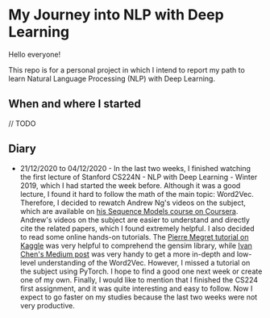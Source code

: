 # My Journey into NLP with Deep Learning

Hello everyone!

This repo is for a personal project in which I intend to report my path to learn Natural Language Processing (NLP) with Deep Learning.

## When and where I started

// TODO

## Diary

- 21/12/2020 to 04/12/2020 - 
In the last two weeks, I finished watching the first lecture of Stanford CS224N - NLP with Deep Learning - Winter 2019, which I had started the week before.
Although it was a good lecture, I found it hard to follow the math of the main topic: Word2Vec.
Therefore, I decided to rewatch Andrew Ng's videos on the subject, which are available on [his Sequence Models course on Coursera](https://www.coursera.org/learn/nlp-sequence-models/home/week/2).
Andrew's videos on the subject are easier to understand and directly cite the related papers, which I found extremely helpful.
I also decided to read some online hands-on tutorials.
The [Pierre Megret tutorial on Kaggle](https://www.kaggle.com/pierremegret/gensim-word2vec-tutorial) was very helpful to comprehend the gensim library, while [Ivan Chen's Medium post](https://towardsdatascience.com/word2vec-from-scratch-with-numpy-8786ddd49e72) was very handy to get a more in-depth and low-level understanding of the Word2Vec.
However, I missed a tutorial on the subject using PyTorch.
I hope to find a good one next week or create one of my own.
Finally, I would like to mention that I finished the CS224 first assignment, and it was quite interesting and easy to follow.
Now I expect to go faster on my studies because the last two weeks were not very productive.
